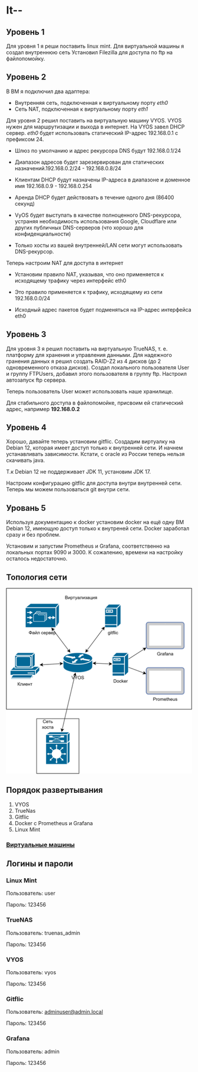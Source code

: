 # It--

## Уровень 1

Для уровня 1 я реши поставить linux mint. Для виртуальной машины я создал внутреннюю сеть Установил Filezilla для доступа по ftp на файлопомойку.

## Уровень 2

В ВМ я подключил два адаптера:

* Внутренняя сеть, подключенная к виртуальному порту *eth0*
* Сеть NAT, подключенная к виртуальному порту *eth1*

Для уровня 2 решил поставить на виртуальную машину VYOS. VYOS нужен для маршрутизации и выхода в интернет. На VYOS завел DHCP сервер. *eth0* будет использовать статический IP-адрес 192.168.0.1 с префиксом 24.

* Шлюз по умолчанию и адрес рекурсора DNS будут 192.168.0.1/24

* Диапазон адресов будет зарезервирован для статических назначений.192.168.0.2/24 - 192.168.0.8/24

* Клиентам DHCP будут назначены IP-адреса в диапазоне и доменное имя 192.168.0.9 - 192.168.0.254

* Аренда DHCP будет действовать в течение одного дня (86400 секунд)

* VyOS будет выступать в качестве полноценного DNS-рекурсора, устраняя необходимость использования Google, Cloudflare или других публичных DNS-серверов (что хорошо для конфиденциальности)

* Только хосты из вашей внутренней/LAN сети могут использовать DNS-рекурсор.

Теперь настроим NAT для доступа в интернет

* Установим правило NAT, указывая, что оно применяется к исходящему трафику через интерфейс eth0

* Это правило применяется к трафику, исходящему из сети 192.168.0.0/24

* Исходный адрес пакетов будет подменяться на IP-адрес интерфейса eth0

## Уровень 3

Для уровня 3 я решил поставить на виртуальную TrueNAS, т. е. платформу для хранения и управления данными. Для надежного гранения данных я решил создать RAID-Z2 из 4 дисков (до 2 одновременного отказа дисков). Создал локального пользователя User и группу FTPUsers, добавил этого пользователя в группу ftp. Настроил автозапуск ftp сервера.

Теперь пользователь User может использовать наше хранилище.

Для стабильного доступа в файлопомойке, присвоим ей статический адрес, например **192.168.0.2**

## Уровень 4

Хорошо, давайте теперь установим gitflic. Создадим виртуалку на Debian 12, которая имеет доступ только к внутренней сети. И начнем устанавливать зависимости. Кстати, с oracle из России теперь нельзя скачивать java.

Т.к Debian 12 не поддерживает JDK 11, установим JDK 17.

Настроим конфигурацию gitflic для доступа внутри внутренней сети. Теперь мы можем пользоваться git внутри сети.

## Уровань 5

Используя документацию к docker установим docker на ещё одну ВМ Debian 12, имеющую доступ только к внутреней сети. Docker заработал сразу и без проблем.

Установим и запустим Prometheus и Grafana, соответственно на локальных портах 9090 и 3000. К сожалению, времени на настройку осталось недостаточно.

## Топология сети

![Alternate text](it-lab.png)

## Порядок развертывания

1. VYOS
2. TrueNas
3. Gitflic
4. Docker с Prometheus и Grafana
5. Linux Mint


### [Виртуальные машины](https://disk.yandex.com.am/d/ziPejBFwdbnpnw)

## Логины и пароли

### Linux Mint

Пользователь: user

Пароль: 123456

### TrueNAS

Пользователь: truenas_admin

Пароль: 123456

### VYOS

Пользователь: vyos

Пароль: 123456

### Gitflic

Пользователь: <adminuser@admin.local>

Пароль: 123456

### Grafana

Пользователь: admin

Пароль: 123456
